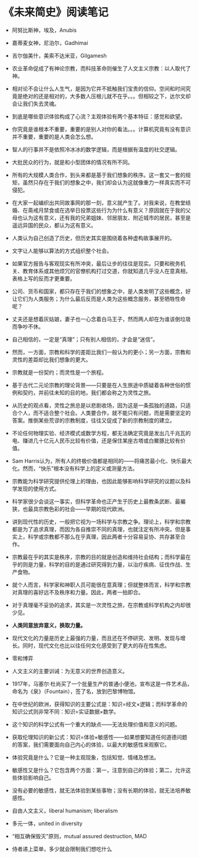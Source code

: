 # 《未来简史》阅读笔记

* 阿努比斯神，埃及，Anubis
* 嘉蒂麦女神，尼泊尔，Gadhimai
* 吉尔伽美什，美索不达米亚，Gilgamesh


* 农业革命促成了有神论宗教，而科技革命则催生了人文主义宗教：以人取代了神。
* 相对论不会让什么人生气，是因为它并不抵触我们宝贵的信仰。空间和时间究竟是绝对的还是相对的，大多数人压根儿就不在乎。。。但相较之下，达尔文却会让我们失去灵魂。
* 到底是哪些意识体验构成了心流？主观体验有两个基本特征：感觉和欲望。
* 你究竟是谁根本不重要，重要的是别人对你的看法。。。计算机究竟有没有意识并不重要，重要的是人类会怎么想。
* 智人的行事并不是依照冷冰冰的数学逻辑，而是根据有温度的社交逻辑。
* 大批民众的行为，就是和小型团体的情况有所不同。
* 所有的大规模人类合作，到头来都是基于我们想象的秩序。这一套又一套的规矩，虽然只存在于我们的想象之中，我们却会认为这就像重力一样真实而不可侵犯。
* 在大家一起编织出共同故事网的那一刻，意义就产生了。对我来说，在教堂结婚、在斋戒月禁食或在选举日投票这些行为为什么有意义？原因就在于我的父母也认为这有意义，还有我的兄弟姐妹、邻居朋友、附近城市的居民，甚至是遥远异国的民众，都认为这有意义。
* 人类认为自己创造了历史，但历史其实是围绕着各种虚构故事展开的。
* 文字让人能够以算法的方式组织整个社会。
* 如果官方报告与客观现实有所冲突，最后让步的往往是现实。只要和税务机关、教育体系或其他烦冗的官僚机构打过交道，你就知道几乎没人在意真相，表格上写的反而才更重要。
* 公司、货币和国家，都只存在于我们的想象之中，是人类发明了这些概念，好让它们为人类服务；为什么最后反而是人类为这些概念服务，甚至牺牲性命呢？
* 丈夫还是想着灰姑娘，妻子也一心念着白马王子，然而两人却在为谁该倒垃圾而争吵不休。
* 自己相信的，一定是“真理”；只有别人相信的，才会是“迷信”。
* 然而，一方面，宗教和科学的差距比我们一般认为的更小；另一方面，宗教和灵性的差距却比我们想象的更大。
* 宗教就是一份契约；而灵性是一个旅程。
* 基于古代二元论宗教的理论背景——只要是在人生旅途中质疑着各种世俗的惯例和契约，并前往未知的目的地，我们都会称之为灵性之旅。
* 从历史的观点看，灵性之旅总是以悲剧收场，因为这是一条孤独的道路，只适合个人，而不适合整个社会。人类要合作，就不能只有问题，而是需要坚定的答案。推倒某些荒谬的宗教制度，往往又促成了新的宗教制度的建立。
* 不论任何物理实验、经济模式或数学方程，都无法确定究竟是发出几千兆瓦的电、赚进几十亿元人民币比较有价值，还是保住某座古塔或白鱀豚比较有价值。
* Sam Harris认为，所有人的终极价值都是相同的——将痛苦最小化、快乐最大化。然而，“快乐”根本没有科学上的定义或测量方法。
* 宗教能为科学研究提供伦理上的理由，也因此能够影响科学研究的议题以及科学发现的使用方式。
* 科学家很少会谈这一事实，但科学革命也正产生于历史上最教条武断、最褊狭，也最具宗教色彩的社会——早期的现代欧洲。
* 讲到现代性的历史，一般把它视为一场科学与宗教之争。理论上，科学和宗教都是为了追求真理，而因为各自推崇不同的真理，也就注定有所冲突。但是事实上，科学或宗教都不那么在乎真理，因此两者十分容易妥协、共存甚至合作。
* 宗教最在乎的其实是秩序，宗教的目的就是创造和维持社会结构；而科学最在乎的则是力量，科学的目的是通过研究得到力量，以治疗疾病、征伐作战、生产食物。
* 就个人而言，科学家和神职人员可能很在意真理；但就整体而言，科学和宗教对真理的喜好远不及秩序和力量。因此，两者一拍即合。
* 对于真理毫不妥协的追求，其实是一次灵性之旅，在宗教或科学机构之内却很少见。
* **人类同意放弃意义，换取力量。**
* 现代文化的力量是历史上最强的力量，而且还在不停研究、发明、发现与增长。同时，现代文化也比以往任何文化感受到了更大的存在性焦虑。
* 零和博弈
* 人文主义的主要训诫：为无意义的世界创造意义。
* 1917年，马塞尔·杜尚买了一个批量生产的普通小便池，宣布这是一件艺术品，命名为《泉》（Fountain），签了名，放到巴黎博物馆。
* 在中世纪的欧洲，获得知识的主要公式是：知识$=$经文$\times$逻辑；而科学革命的知识公式则非常不同：知识$=$实证数据$\times$数学。
* 这个知识的科学公式有一个重大的缺点——无法处理价值和意义的问题。
* 获取伦理知识的新公式：知识$=$体验$\times$敏感性——如果想要知道任何道德问题的答案，我们需要面向自己内心的体验，以最大的敏感性来观察它。
* 体验究竟是什么？它是一种主观现象，包括知觉、情绪及想法。
* 敏感性又是什么？它包含两个方面：第一，注意到自己的体验；第二，允许这些体验影响自己。
* 没有必要的敏感性，就无法体验到某些事物；没有长期的体验，就无法培养敏感性。
* ​自由人文主义，liberal humanism; liberalism
* 多元一体，united in diversity
* “相互确保毁灭”原则，mutual assured destruction, MAD
* 侍者递上菜单，多少就会限制我们想吃什么
